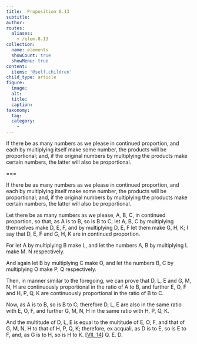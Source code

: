 ```yaml
---
title:  Proposition 8.13
subtitle: 
author:
routes:
  aliases:
    - /elem.8.13
collection:
  name: elements
  showCount: true
  showMenu: true
content:
  items: '@self.children'
child_type: article
figure:
  image:
  alt:
  title:
  caption:
taxonomy:
  tag:
  category:
    - 
---
```


<p>
       <hi rend="ital">If there be as many numbers as we please in continued proportion, and each by multiplying itself make some number, the products will be proportional; and, if the original numbers by multiplying the products make certain numbers, the latter will also be proportional.</hi>
       <pb n="366"/>
      </p>

===

<p>
       <span class="ital">If there be as many numbers as we please in continued proportion, and each by multiplying itself make some number, the products will be proportional; and, if the original numbers by multiplying the products make certain numbers, the latter will also be proportional.</span>
       <pb n="366"/>
      </p>

<p>Let there be as many numbers as we please, <span class="ital">A</span>, <span class="ital">B</span>, <span class="ital">C</span>, in continued proportion, so that, as <span class="ital">A</span> is to <span class="ital">B</span>, so is <span class="ital">B</span> to <span class="ital">C</span>; let <span class="ital">A</span>, <span class="ital">B</span>, <span class="ital">C</span> by multiplying themselves make <span class="ital">D</span>, <span class="ital">E</span>, <span class="ital">F</span>, and by multiplying <span class="ital">D</span>, <span class="ital">E</span>, <span class="ital">F</span> let them make <span class="ital">G</span>, <span class="ital">H</span>, <span class="ital">K</span>; I say that <span class="ital">D</span>, <span class="ital">E</span>, <span class="ital">F</span> and <span class="ital">G</span>, <span class="ital">H</span>, <span class="ital">K</span> are in continued proportion. 
      </p>

<p>For let <span class="ital">A</span> by multiplying <span class="ital">B</span> make <span class="ital">L</span>, and let the numbers <span class="ital">A</span>, <span class="ital">B</span> by multiplying <span class="ital">L</span> make <span class="ital">M</span>. <span class="ital">N</span> respectively. </p>

<p>And again let <span class="ital">B</span> by multiplying <span class="ital">C</span> make <span class="ital">O</span>, and let the numbers <span class="ital">B</span>, <span class="ital">C</span> by multiplying <span class="ital">O</span> make <span class="ital">P</span>, <span class="ital">Q</span> respectively. </p>

<p>Then, in manner similar to the foregoing, we can prove that <span class="ital">D</span>, <span class="ital">L</span>, <span class="ital">E</span> and <span class="ital">G</span>, <span class="ital">M</span>, <span class="ital">N</span>, <span class="ital">H</span> are continuously proportional in the ratio of <span class="ital">A</span> to <span class="ital">B</span>, and further <span class="ital">E</span>, <span class="ital">O</span>, <span class="ital">F</span> and <span class="ital">H</span>, <span class="ital">P</span>, <span class="ital">Q</span>, <span class="ital">K</span> are continuously proportional in the ratio of <span class="ital">B</span> to <span class="ital">C</span>. </p>

<p>Now, as <span class="ital">A</span> is to <span class="ital">B</span>, so is <span class="ital">B</span> to <span class="ital">C</span>; therefore <span class="ital">D</span>, <span class="ital">L</span>, <span class="ital">E</span> are also in the same ratio with <span class="ital">E</span>, <span class="ital">O</span>, <span class="ital">F</span>, and further <span class="ital">G</span>, <span class="ital">M</span>, <span class="ital">N</span>, <span class="ital">H</span> in the same ratio with <span class="ital">H</span>, <span class="ital">P</span>, <span class="ital">Q</span>, <span class="ital">K</span>. </p>

<p>And the multitude of <span class="ital">D</span>, <span class="ital">L</span>, <span class="ital">E</span> is equal to the multitude of <span class="ital">E</span>, <span class="ital">O</span>, <span class="ital">F</span>, and that of <span class="ital">G</span>, <span class="ital">M</span>, <span class="ital">N</span>, <span class="ital">H</span> to that of <span class="ital">H</span>, <span class="ital">P</span>, <span class="ital">Q</span>, <span class="ital">K</span>; therefore, <span class="ital">ex acquali</span>, <span class="center">as <span class="ital">D</span> is to <span class="ital">E</span>, so is <span class="ital">E</span> to <span class="ital">F</span>,</span> and, as <span class="ital">G</span> is to <span class="ital">H</span>, so is <span class="ital">H</span> to <span class="ital">K</span>. [<a href="/elem.7.14">VII. 14</a>] Q. E. D.<pb n="367"/></p>
